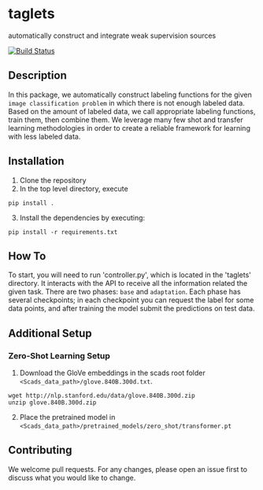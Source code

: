 # taglets
automatically construct and integrate weak supervision sources

[![Build Status](https://travis-ci.com/BatsResearch/taglets.svg?token=sinAgJjnTsxQ2oN3R9vi&branch=master)](https://travis-ci.com/BatsResearch/taglets)

## Description
In this package, we automatically construct labeling functions for the given ```image classification problem``` in which there is not enough labeled data. Based on the amount of labeled data, we call appropriate labeling functions, train them, then combine them. We leverage many few shot and transfer learning methodologies in order to create a reliable framework for learning with less labeled data.

## Installation

1. Clone the repository
2. In the top level directory, execute
```
pip install .
```
3. Install the dependencies by executing:
```
pip install -r requirements.txt
```

## How To
To start, you will need to run 'controller.py', which is located in the 'taglets' directory. It interacts with the API to receive all the information related the given task. There are two phases: `base` and `adaptation`. Each phase has several checkpoints; in each checkpoint you can request the label for some data points, and after training the model submit the predictions on test data. 

## Additional Setup
### Zero-Shot Learning Setup
1. Download the GloVe embeddings in the scads root folder `<Scads_data_path>/glove.840B.300d.txt`.

```
wget http://nlp.stanford.edu/data/glove.840B.300d.zip
unzip glove.840B.300d.zip
```

2. Place the pretrained model in `<Scads_data_path>/pretrained_models/zero_shot/transformer.pt`

## Contributing
We welcome pull requests. For any changes, please open an issue first to discuss what you would like to change.
